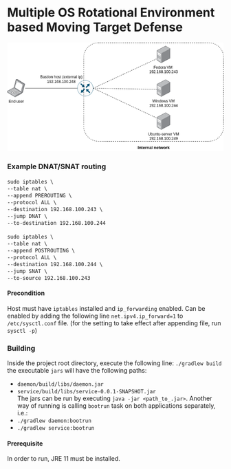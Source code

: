 # Multiple OS Rotational Environment based Moving Target Defense
![](readme/sys-diagram.png)


### Example DNAT/SNAT routing
```shell
sudo iptables \
--table nat \
--append PREROUTING \
--protocol ALL \
--destination 192.168.100.243 \
--jump DNAT \
--to-destination 192.168.100.244

sudo iptables \
--table nat \
--append POSTROUTING \
--protocol ALL \
--destination 192.168.100.244 \
--jump SNAT \
--to-source 192.168.100.243
```
#### Precondition
Host must have `iptables` installed and `ip_forwarding` enabled. Can be enabled by adding the following line
`net.ipv4.ip_forward=1` to `/etc/sysctl.conf` file.  (for the setting to take effect after appending file, run `sysctl -p`)

### Building
Inside the project root directory, execute the following line: 
`./gradlew build`
the executable `jars` will have the following paths:
* `daemon/build/libs/daemon.jar`
* `service/build/libs/service-0.0.1-SNAPSHOT.jar`  
The jars can be run by executing `java -jar <path_to_.jar>`.
Another way of running is calling `bootrun` task on both applications separately, i.e.:
* `./gradlew daemon:bootrun`
* `./gradlew service:bootrun`
#### Prerequisite
In order to run, JRE 11 must be installed.